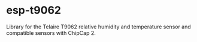 esp-t9062
====================

Library for the Telaire T9062 relative humidity and temperature sensor and compatible sensors with ChipCap 2.
